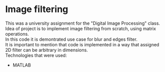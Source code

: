 # Image filtering
This was a university assignment for the "Digital Image Processing" class. <br/>
Idea of project is to implement image filtering from scratch, using matrix operations.<br/>
In this code it is demontrated use case for blur and edges filter.<br/>
It is important to mention that code is implemented in a way that assigned 2D filter can be arbitrary in dimensions.<br/>
Technologies that were used: 
- MATLAB

